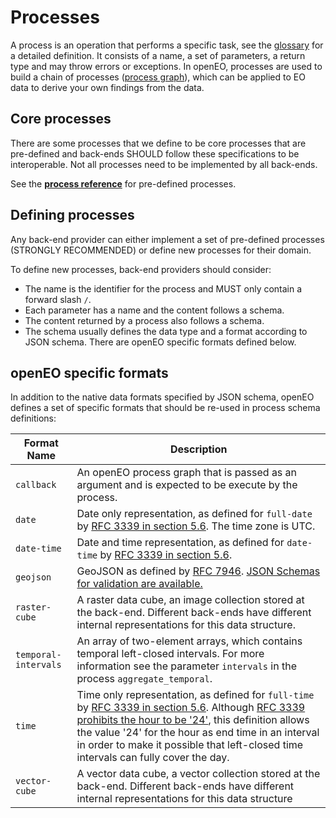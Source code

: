 # Processes

A process is an operation that performs a specific task, see the [glossary](glossary.md) for a detailed definition. It consists of a name, a set of parameters, a return type and may throw errors or exceptions. In openEO, processes are used to build a chain of processes ([process graph](processgraphs.md)), which can be applied to EO data to derive your own findings from the data.

## Core processes

There are some processes that we define to be core processes that are pre-defined and back-ends SHOULD follow these specifications to be interoperable. Not all processes need to be implemented by all back-ends.

See the **[process reference](processreference.md)** for pre-defined processes.

## Defining processes

Any back-end provider can either implement a set of pre-defined processes (STRONGLY RECOMMENDED) or define new processes for their domain.

To define new processes, back-end providers should consider:

* The name is the identifier for the process and MUST only contain a forward slash `/`. 
* Each parameter has a name and the content follows a schema.
* The content returned by a process also follows a schema.
* The schema usually defines the data type and a format according to JSON schema. There are openEO specific formats defined below.

## openEO specific formats

In addition to the native data formats specified by JSON schema, openEO defines a set of specific formats that should be re-used in process schema definitions:

| Format Name   | Description |
| ------------- | ----------- |
| `callback`    | An openEO process graph that is passed as an argument and is expected to be execute by the process. |
| `date`        | Date only representation, as defined for `full-date` by [RFC 3339 in section 5.6](https://tools.ietf.org/html/rfc3339#section-5.6). The time zone is UTC. |
| `date-time`   | Date and time representation, as defined for `date-time` by [RFC 3339 in section 5.6](https://tools.ietf.org/html/rfc3339#section-5.6). |
| `geojson`     | GeoJSON as defined by [RFC 7946](https://tools.ietf.org/html/rfc7946). [JSON Schemas for validation are available.](https://github.com/geojson/schema) |
| `raster-cube` | A raster data cube, an image collection stored at the back-end. Different back-ends have different internal representations for this data structure. |
| `temporal-intervals` | An array of two-element arrays, which contains temporal left-closed intervals. For more information see the parameter `intervals` in the process `aggregate_temporal`. |
| `time`        | Time only representation, as defined for `full-time` by [RFC 3339 in section 5.6](https://tools.ietf.org/html/rfc3339#section-5.6). Although [RFC 3339 prohibits the hour to be '24'](https://tools.ietf.org/html/rfc3339#section-5.7), this definition allows the value '24' for the hour as end time in an interval in order to make it possible that left-closed time intervals can fully cover the day. |
| `vector-cube` | A vector data cube, a vector collection stored at the back-end. Different back-ends have different internal representations for this data structure |